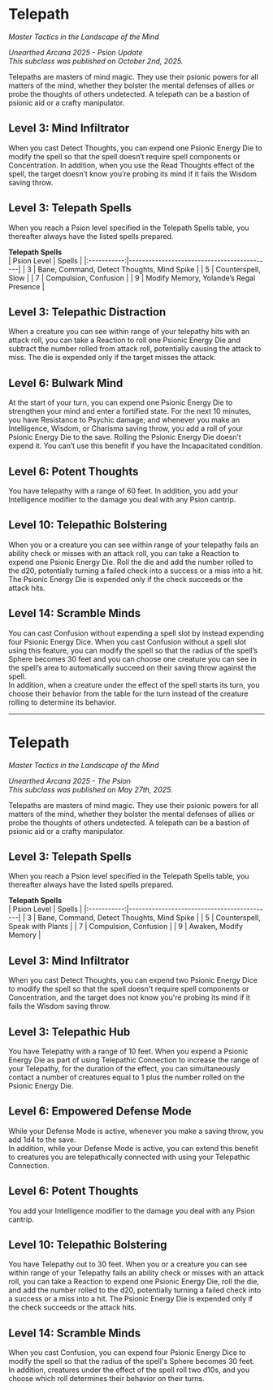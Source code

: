 # Telepath
*Master Tactics in the Landscape of the Mind*  

*Unearthed Arcana 2025 - Psion Update*  
*This subclass was published on October 2nd, 2025.*  

Telepaths are masters of mind magic. They use their psionic powers for all matters of the mind, whether they bolster the mental defenses of allies or probe the thoughts of others undetected. A telepath can be a bastion of psionic aid or a crafty manipulator.

## Level 3: Mind Infiltrator
When you cast Detect Thoughts, you can expend one Psionic Energy Die to modify the spell so that the spell doesn’t require spell components or Concentration. In addition, when you use the Read Thoughts effect of the spell, the target doesn’t know you’re probing its mind if it fails the Wisdom saving throw.

## Level 3: Telepath Spells
When you reach a Psion level specified in the Telepath Spells table, you thereafter always have the listed spells prepared.

**Telepath Spells**  
| Psion Level | Spells                                     |
|:-----------:|--------------------------------------------|
| 3           | Bane, Command, Detect Thoughts, Mind Spike |
| 5           | Counterspell, Slow                         |
| 7           | Compulsion, Confusion                      |
| 9           | Modify Memory, Yolande’s Regal Presence    |

## Level 3: Telepathic Distraction
When a creature you can see within range of your telepathy hits with an attack roll, you can take a Reaction to roll one Psionic Energy Die and subtract the number rolled from attack roll, potentially causing the attack to miss. The die is expended only if the target misses the attack.

## Level 6: Bulwark Mind
At the start of your turn, you can expend one Psionic Energy Die to strengthen your mind and enter a fortified state. For the next 10 minutes, you have Resistance to Psychic damage; and whenever you make an Intelligence, Wisdom, or Charisma saving throw, you add a roll of your Psionic Energy Die to the save. Rolling the Psionic Energy Die doesn’t expend it. You can’t use this benefit if you have the Incapacitated condition.

## Level 6: Potent Thoughts
You have telepathy with a range of 60 feet. In addition, you add your Intelligence modifier to the damage you deal with any Psion cantrip.

## Level 10: Telepathic Bolstering
When you or a creature you can see within range of your telepathy fails an ability check or misses with an attack roll, you can take a Reaction to expend one Psionic Energy Die. Roll the die and add the number rolled to the d20, potentially turning a failed check into a success or a miss into a hit. The Psionic Energy Die is expended only if the check succeeds or the attack hits.

## Level 14: Scramble Minds
You can cast Confusion without expending a spell slot by instead expending four Psionic Energy Dice. When you cast Confusion without a spell slot using this feature, you can modify the spell so that the radius of the spell’s Sphere becomes 30 feet and you can choose one creature you can see in the spell’s area to automatically succeed on their saving throw against the spell.  
In addition, when a creature under the effect of the spell starts its turn, you choose their behavior from the table for the turn instead of the creature rolling to determine its behavior.


---

# Telepath
*Master Tactics in the Landscape of the Mind*  

*Unearthed Arcana 2025 - The Psion*  
*This subclass was published on May 27th, 2025.*  

Telepaths are masters of mind magic. They use their psionic powers for all matters of the mind, whether they bolster the mental defenses of allies or probe the thoughts of others undetected. A telepath can be a bastion of psionic aid or a crafty manipulator.

## Level 3: Telepath Spells
When you reach a Psion level specified in the Telepath Spells table, you thereafter always have the listed spells prepared.

**Telepath Spells**  
| Psion Level | Spells                                     |
|:-----------:|--------------------------------------------|
| 3           | Bane, Command, Detect Thoughts, Mind Spike |
| 5           | Counterspell, Speak with Plants            |
| 7           | Compulsion, Confusion                      |
| 9           | Awaken, Modify Memory                      |

## Level 3: Mind Infiltrator
When you cast Detect Thoughts, you can expend two Psionic Energy Dice to modify the spell so that the spell doesn't require spell components or Concentration, and the target does not know you're probing its mind if it fails the Wisdom saving throw.

## Level 3: Telepathic Hub
You have Telepathy with a range of 10 feet. When you expend a Psionic Energy Die as part of using Telepathic Connection to increase the range of your Telepathy, for the duration of the effect, you can simultaneously contact a number of creatures equal to 1 plus the number rolled on the Psionic Energy Die.

## Level 6: Empowered Defense Mode
While your Defense Mode is active, whenever you make a saving throw, you add 1d4 to the save.  
In addition, while your Defense Mode is active, you can extend this benefit to creatures you are telepathically connected with using your Telepathic Connection.

## Level 6: Potent Thoughts
You add your Intelligence modifier to the damage you deal with any Psion cantrip.

## Level 10: Telepathic Bolstering
You have Telepathy out to 30 feet. When you or a creature you can see within range of your Telepathy fails an ability check or misses with an attack roll, you can take a Reaction to expend one Psionic Energy Die, roll the die, and add the number rolled to the d20, potentially turning a failed check into a success or a miss into a hit. The Psionic Energy Die is expended only if the check succeeds or the attack hits.

## Level 14: Scramble Minds
When you cast Confusion, you can expend four Psionic Energy Dice to modify the spell so that the radius of the spell's Sphere becomes 30 feet.  
In addition, creatures under the effect of the spell roll two d10s, and you choose which roll determines their behavior on their turns.